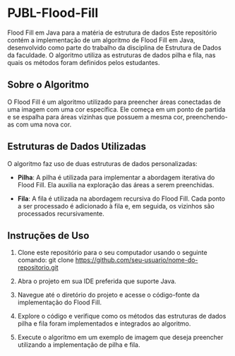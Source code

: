# PJBL-Flood-Fill
Flood Fill em Java para a matéria de estrutura de dados
Este repositório contém a implementação de um algoritmo de Flood Fill em Java, desenvolvido como parte do trabalho da disciplina de Estrutura de Dados da faculdade. O algoritmo utiliza as estruturas de dados pilha e fila, nas quais os métodos foram definidos pelos estudantes.

## Sobre o Algoritmo

O Flood Fill é um algoritmo utilizado para preencher áreas conectadas de uma imagem com uma cor específica. Ele começa em um ponto de partida e se espalha para áreas vizinhas que possuem a mesma cor, preenchendo-as com uma nova cor.

## Estruturas de Dados Utilizadas

O algoritmo faz uso de duas estruturas de dados personalizadas:

- **Pilha**: A pilha é utilizada para implementar a abordagem iterativa do Flood Fill. Ela auxilia na exploração das áreas a serem preenchidas.

- **Fila**: A fila é utilizada na abordagem recursiva do Flood Fill. Cada ponto a ser processado é adicionado à fila e, em seguida, os vizinhos são processados recursivamente.

## Instruções de Uso

1. Clone este repositório para o seu computador usando o seguinte comando:
git clone https://github.com/seu-usuario/nome-do-repositorio.git

2. Abra o projeto em sua IDE preferida que suporte Java.

3. Navegue até o diretório do projeto e acesse o código-fonte da implementação do Flood Fill.

4. Explore o código e verifique como os métodos das estruturas de dados pilha e fila foram implementados e integrados ao algoritmo.

5. Execute o algoritmo em um exemplo de imagem que deseja preencher utilizando a implementação de pilha e fila.